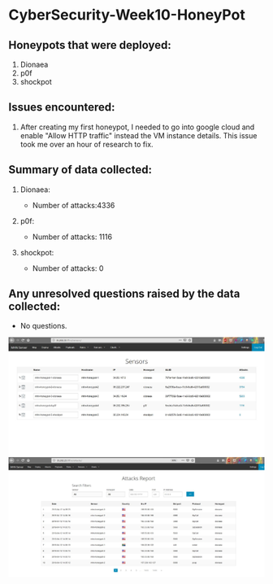 # CyberSecurity-Week10-HoneyPot

## Honeypots that were deployed:
  
  1) Dionaea
  2) p0f
  3) shockpot
  
## Issues encountered:
  
  1) After creating my first honeypot, I needed to go into google cloud and enable "Allow HTTP traffic" instead the VM instance details. This issue took me over an hour of research to fix.
  
## Summary of data collected:

  1) Dionaea:
     - Number of attacks:4336 

  2) p0f:
     - Number of attacks: 1116
     
  3) shockpot:
     - Number of attacks: 0

## Any unresolved questions raised by the data collected:

  - No questions.
  
  
![](Sensors.jpg)
![](Attacks.jpg)
